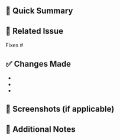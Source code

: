 ## 🚀 Quick Summary
<!-- Provide a brief, 1-2 sentence description of your changes -->

## 🔗 Related Issue
<!-- Link to GitHub issue or Shortcut ID (if applicable) -->
Fixes #

## ✅ Changes Made
<!-- List 1-3 key changes. Use bullet points for readability -->
-
-
-

## 📸 Screenshots (if applicable)
<!-- Add screenshots or GIFs for visual changes -->

## 📝 Additional Notes
<!-- Any extra info for reviewers? (optional) -->
<!-- Include testing instructions here if necessary -->

<!-- 
Pro tips:
- Keep it concise! Aim for 5 minutes or less to complete this template.
- Use emojis to make it visually appealing and easier to scan.
- If a section doesn't apply, feel free to remove it.
- But never leave it blank!
- Include testing instructions in the Additional Notes section if needed.
-->
